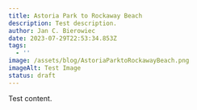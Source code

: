 ```yaml
---
title: Astoria Park to Rockaway Beach
description: Test description.
author: Jan C. Bierowiec
date: 2023-07-29T22:53:34.853Z
tags:
  - ''
image: /assets/blog/AstoriaParktoRockawayBeach.png
imageAlt: Test Image
status: draft
---
```

Test content.
